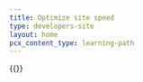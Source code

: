 ```yaml
---
title: Optimize site speed
type: developers-site
layout: home
pcx_content_type: learning-path
---
```


{{<learning-path>}}